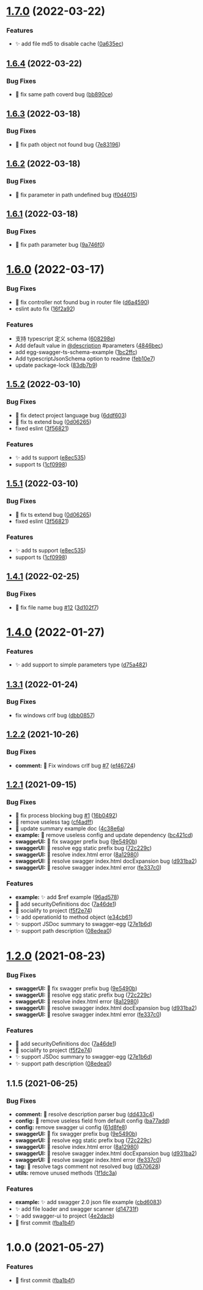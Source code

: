 # [1.7.0](https://github.com/JsonMa/swagger-egg/compare/v1.6.4...v1.7.0) (2022-03-22)


### Features

* :sparkles: add file md5 to disable cache ([0a635ec](https://github.com/JsonMa/swagger-egg/commit/0a635ec9b6a24006911530f0d90aabcbc20bb18c))



## [1.6.4](https://github.com/JsonMa/swagger-egg/compare/v1.6.3...v1.6.4) (2022-03-22)


### Bug Fixes

* :bug: fix same path coverd bug ([bb890ce](https://github.com/JsonMa/swagger-egg/commit/bb890ceb95119fa6654878ac6e89b05c0f78cbb0))



## [1.6.3](https://github.com/JsonMa/swagger-egg/compare/v1.6.2...v1.6.3) (2022-03-18)


### Bug Fixes

* :bug: fix path object not found bug ([7e83196](https://github.com/JsonMa/swagger-egg/commit/7e831963fc29b470508b393540ebc21b6f17d901))



## [1.6.2](https://github.com/JsonMa/swagger-egg/compare/v1.6.1...v1.6.2) (2022-03-18)


### Bug Fixes

* :bug: fix parameter in path undefined bug ([f0d4015](https://github.com/JsonMa/swagger-egg/commit/f0d4015086f0ca149c2e47d80b2e7eda2fd1cfee))



## [1.6.1](https://github.com/JsonMa/swagger-egg/compare/v1.6.0...v1.6.1) (2022-03-18)


### Bug Fixes

* :bug: fix path parameter bug ([9a746f0](https://github.com/JsonMa/swagger-egg/commit/9a746f086bbb8b905518fc3ac37b9366d2091a87))



# [1.6.0](https://github.com/JsonMa/swagger-egg/compare/v1.5.2...v1.6.0) (2022-03-17)


### Bug Fixes

* :bug: fix controller not found bug in router file ([d6a4590](https://github.com/JsonMa/swagger-egg/commit/d6a45905a55b924e6336338660e8d333dbc31a57))
* eslint auto fix ([16f2a92](https://github.com/JsonMa/swagger-egg/commit/16f2a92ee00d3e24edd46edfb74a85b632f9a4cd))


### Features

* 支持 typescript 定义 schema ([608298e](https://github.com/JsonMa/swagger-egg/commit/608298e46f4a3b41a2ee8615331ad8f7497e7a51))
* Add default value in [@description](https://github.com/description) #parameters ([4846bec](https://github.com/JsonMa/swagger-egg/commit/4846becd803e07d35edcde83f3f98b6bb162ebeb))
* add egg-swagger-ts-schema-example ([1bc2ffc](https://github.com/JsonMa/swagger-egg/commit/1bc2ffcfa6168924b533918c04e46430b7ce31a9))
* Add typescriptJsonSchema option to readme ([feb10e7](https://github.com/JsonMa/swagger-egg/commit/feb10e7533d300101dd629dc53159a8b7808d279))
* update package-lock ([83db7b9](https://github.com/JsonMa/swagger-egg/commit/83db7b98e39d764aa4893ad9d0e7dde037f95e71))



## [1.5.2](https://github.com/JsonMa/swagger-egg/compare/v1.4.1...v1.5.2) (2022-03-10)


### Bug Fixes

* :bug: fix detect project language bug ([6ddf603](https://github.com/JsonMa/swagger-egg/commit/6ddf6038668c965fafe873f0124a9ee03dbbdf31))
* :bug: fix ts extend bug ([0d06265](https://github.com/JsonMa/swagger-egg/commit/0d06265dbbac305f08906b1b4daa443cb34900b0))
* fixed eslint ([3f56821](https://github.com/JsonMa/swagger-egg/commit/3f568218beacb79cc5e21c590f2ea8e2cea2ec95))


### Features

* :sparkles: add ts support ([e8ec535](https://github.com/JsonMa/swagger-egg/commit/e8ec535472de28b16c6f7ca7bba0cf2f723a557d))
* support ts ([1cf0998](https://github.com/JsonMa/swagger-egg/commit/1cf099816f8563a7c06ff9e99be4276ef600de74))



## [1.5.1](https://github.com/JsonMa/swagger-egg/compare/v1.4.1...v1.5.1) (2022-03-10)


### Bug Fixes

* :bug: fix ts extend bug ([0d06265](https://github.com/JsonMa/swagger-egg/commit/0d06265dbbac305f08906b1b4daa443cb34900b0))
* fixed eslint ([3f56821](https://github.com/JsonMa/swagger-egg/commit/3f568218beacb79cc5e21c590f2ea8e2cea2ec95))


### Features

* :sparkles: add ts support ([e8ec535](https://github.com/JsonMa/swagger-egg/commit/e8ec535472de28b16c6f7ca7bba0cf2f723a557d))
* support ts ([1cf0998](https://github.com/JsonMa/swagger-egg/commit/1cf099816f8563a7c06ff9e99be4276ef600de74))




## [1.4.1](https://github.com/JsonMa/swagger-egg/compare/v1.4.0...v1.4.1) (2022-02-25)


### Bug Fixes

* :bug: fix file name bug [#12](https://github.com/JsonMa/swagger-egg/issues/12) ([3d102f7](https://github.com/JsonMa/swagger-egg/commit/3d102f7df7e998543e41035c0a20a86cd4b25bd7))



# [1.4.0](https://github.com/JsonMa/swagger-egg/compare/v1.3.1...v1.4.0) (2022-01-27)


### Features

* :sparkles: add support to simple parameters type ([d75a482](https://github.com/JsonMa/swagger-egg/commit/d75a4823140491c6145ec854bc5591ff9d4b2da3))



## [1.3.1](https://github.com/JsonMa/swagger-egg/compare/v1.3.0...v1.3.1) (2022-01-24)


### Bug Fixes

* fix windows crlf bug ([dbb0857](https://github.com/JsonMa/swagger-egg/commit/dbb0857ea9012dc2c695ac0f477ddc0a5e6a7ad8))



## [1.2.2](https://github.com/JsonMa/swagger-egg/compare/v1.2.1...v1.2.2) (2021-10-26)


### Bug Fixes

* **comment:** :bug: Fix windows crlf bug [#7](https://github.com/JsonMa/swagger-egg/issues/7) ([ef46724](https://github.com/JsonMa/swagger-egg/commit/ef467243747daa5d8a54ff1d3f746f670902a277))



## [1.2.1](https://github.com/JsonMa/swagger-egg/compare/v1.1.0...v1.2.1) (2021-09-15)


### Bug Fixes

* :bug: fix process blocking bug [#1](https://github.com/JsonMa/swagger-egg/issues/1) ([16b0492](https://github.com/JsonMa/swagger-egg/commit/16b0492a3424b1f924ea824bcfdbdb544944612e))
* :memo: remove useless tag ([cf4adff](https://github.com/JsonMa/swagger-egg/commit/cf4adff936bf0f1f483b1e71738ba3f5240237a2))
* :memo: update summary example doc ([4c38e6a](https://github.com/JsonMa/swagger-egg/commit/4c38e6abdb1b7009312bdf085a25cf63fe165ded))
* **example:** :bug: remove useless config and update dependency ([bc421cd](https://github.com/JsonMa/swagger-egg/commit/bc421cd380672a4a652fbf8ac87b5b16cc92a44e))
* **swaggerUI:** :bug: fix swagger prefix bug ([9e5490b](https://github.com/JsonMa/swagger-egg/commit/9e5490b931ca8db7d922aa7a6967ea7ac02e3707))
* **swaggerUI:** :bug: resolve egg static prefix bug ([72c229c](https://github.com/JsonMa/swagger-egg/commit/72c229c5536c8b07bf8f52e895b1ad2ca7536ba2))
* **swaggerUI:** :bug: resolve index.html error ([8a12980](https://github.com/JsonMa/swagger-egg/commit/8a1298083ccbf764938f6a25badcec968473da50))
* **swaggerUI:** :bug: resolve swagger index.html docExpansion bug ([d931ba2](https://github.com/JsonMa/swagger-egg/commit/d931ba2d8c0de6e4ee2b16d2dad268ea5e70a76f))
* **swaggerUI:** :bug: resolve swagger index.html error ([fe337c0](https://github.com/JsonMa/swagger-egg/commit/fe337c00f7dd18e05bb3a0beb5503ab21b6947d9))


### Features

* **example:** :sparkles: add $ref example ([96ad578](https://github.com/JsonMa/swagger-egg/commit/96ad57829a584d63f1a98e1b5a4f6865133d468f))
* :memo: add securityDefinitions doc ([7a46de1](https://github.com/JsonMa/swagger-egg/commit/7a46de1945c9067f039947fd7da80b55649256d5))
* :memo: socialify to project ([f5f2e74](https://github.com/JsonMa/swagger-egg/commit/f5f2e74b4eb5762f68602c3083e8be1a41aa1d79))
* :sparkles: add operationId to method object ([e34cb61](https://github.com/JsonMa/swagger-egg/commit/e34cb617d710e6bbf3faa796a28dd88b18ecc455))
* :sparkles: support JSDoc summary to swagger-egg ([27e1b6d](https://github.com/JsonMa/swagger-egg/commit/27e1b6df02c9149adaf32ba7f5219793c96fd17b))
* :sparkles: support path description ([08edea0](https://github.com/JsonMa/swagger-egg/commit/08edea0403cbedf68243b1b471ac75f4140487be))



# [1.2.0](https://github.com/JsonMa/swagger-egg/compare/v1.1.0...v1.2.0) (2021-08-23)

### Bug Fixes

* **swaggerUI:** :bug: fix swagger prefix bug ([9e5490b](https://github.com/JsonMa/swagger-egg/commit/9e5490b931ca8db7d922aa7a6967ea7ac02e3707))
* **swaggerUI:** :bug: resolve egg static prefix bug ([72c229c](https://github.com/JsonMa/swagger-egg/commit/72c229c5536c8b07bf8f52e895b1ad2ca7536ba2))
* **swaggerUI:** :bug: resolve index.html error ([8a12980](https://github.com/JsonMa/swagger-egg/commit/8a1298083ccbf764938f6a25badcec968473da50))
* **swaggerUI:** :bug: resolve swagger index.html docExpansion bug ([d931ba2](https://github.com/JsonMa/swagger-egg/commit/d931ba2d8c0de6e4ee2b16d2dad268ea5e70a76f))
* **swaggerUI:** :bug: resolve swagger index.html error ([fe337c0](https://github.com/JsonMa/swagger-egg/commit/fe337c00f7dd18e05bb3a0beb5503ab21b6947d9))


### Features

* :memo: add securityDefinitions doc ([7a46de1](https://github.com/JsonMa/swagger-egg/commit/7a46de1945c9067f039947fd7da80b55649256d5))
* :memo: socialify to project ([f5f2e74](https://github.com/JsonMa/swagger-egg/commit/f5f2e74b4eb5762f68602c3083e8be1a41aa1d79))
* :sparkles: support JSDoc summary to swagger-egg ([27e1b6d](https://github.com/JsonMa/swagger-egg/commit/27e1b6df02c9149adaf32ba7f5219793c96fd17b))
* :sparkles: support path description ([08edea0](https://github.com/JsonMa/swagger-egg/commit/08edea0403cbedf68243b1b471ac75f4140487be))



## 1.1.5 (2021-06-25)


### Bug Fixes

* **comment:** :bug: resolve description parser bug ([dd433c4](https://github.com/JsonMa/swagger-egg/commit/dd433c4af17b185e2da459d61b60249229e168bc))
* **config:** :bug: remove useless field  from default config ([ba77add](https://github.com/JsonMa/swagger-egg/commit/ba77added585a4f867a0643a075fbf04714a9857))
* **config:** remove swagger ui config ([61d8fe8](https://github.com/JsonMa/swagger-egg/commit/61d8fe8c832cd1ae62a73cedf4faebca1d72cf22))
* **swaggerUI:** :bug: fix swagger prefix bug ([9e5490b](https://github.com/JsonMa/swagger-egg/commit/9e5490b931ca8db7d922aa7a6967ea7ac02e3707))
* **swaggerUI:** :bug: resolve egg static prefix bug ([72c229c](https://github.com/JsonMa/swagger-egg/commit/72c229c5536c8b07bf8f52e895b1ad2ca7536ba2))
* **swaggerUI:** :bug: resolve index.html error ([8a12980](https://github.com/JsonMa/swagger-egg/commit/8a1298083ccbf764938f6a25badcec968473da50))
* **swaggerUI:** :bug: resolve swagger index.html docExpansion bug ([d931ba2](https://github.com/JsonMa/swagger-egg/commit/d931ba2d8c0de6e4ee2b16d2dad268ea5e70a76f))
* **swaggerUI:** :bug: resolve swagger index.html error ([fe337c0](https://github.com/JsonMa/swagger-egg/commit/fe337c00f7dd18e05bb3a0beb5503ab21b6947d9))
* **tag:** :bug: resolve tags comment not resolved bug ([d570628](https://github.com/JsonMa/swagger-egg/commit/d570628fb843c718687b970359580c625c5475f2))
* **utils:** remove unused methods ([1f1dc3a](https://github.com/JsonMa/swagger-egg/commit/1f1dc3a27a6a27340bf9ac07af3ab33c1c9313c6))


### Features

* **example:** :sparkles: add swagger 2.0 json file example ([cbd6083](https://github.com/JsonMa/swagger-egg/commit/cbd6083f481d2e43b5008cdf07b1c1006636b507))
* :sparkles: add file loader and swagger scanner ([d14731f](https://github.com/JsonMa/swagger-egg/commit/d14731f35da7fcce9fbbfd72490130cb323b8eb8))
* :sparkles: add swagger-ui to project ([4e2dacb](https://github.com/JsonMa/swagger-egg/commit/4e2dacb91059cd81956b429e0754cce1929d704d))
* :tada: first commit ([fba1b4f](https://github.com/JsonMa/swagger-egg/commit/fba1b4f73e69a7b03d8c00366080bed30915fe0c))



# 1.0.0 (2021-05-27)


### Features

* :tada: first commit ([fba1b4f](https://github.com/eggjs/egg-swagger-egg/commit/fba1b4f73e69a7b03d8c00366080bed30915fe0c))



